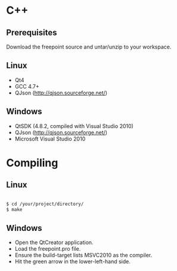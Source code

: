 C++
===

Prerequisites
-------------

Download the freepoint source and untar/unzip to your workspace.

Linux
-----

* Qt4
* GCC 4.7+
* QJson (http://qjson.sourceforge.net/)

Windows
-------

* QtSDK (4.8.2, compiled with Visual Studio 2010)
* QJson (http://qjson.sourceforge.net/)
* Microsoft Visual Studio 2010


Compiling
=========

Linux
-----

```bash

$ cd /your/project/directory/
$ make
```

Windows
-------

* Open the QtCreator application.
* Load the freepoint.pro file.
* Ensure the build-target lists MSVC2010 as the compiler.
* Hit the green arrow in the lower-left-hand side.
